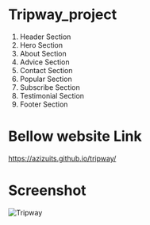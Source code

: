 # Tripway_project
1. Header Section
2. Hero Section
3. About Section
4. Advice Section
5. Contact Section
6. Popular Section
7. Subscribe Section
8. Testimonial Section
9. Footer Section

# Bellow website Link
https://azizuits.github.io/tripway/

# Screenshot
<img src="screenshot.jpeg" alt="Tripway">

